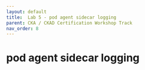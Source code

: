 ```yaml
---
layout: default
title:  Lab 5 - pod agent sidecar logging 
parent: CKA / CKAD Certification Workshop Track
nav_order: 8
---
```


# pod agent sidecar logging 
